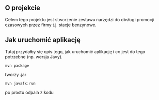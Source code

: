 ## O projekcie

Celem tego projektu jest stworzenie zestawu narzędzi do obsługi promocji czasowych przez firmy t.j. stacje benzynowe.

## Jak uruchomić aplikację

Tutaj przydałby się opis tego, jak uruchomić aplikację i co jest do tego potrzebne (np. wersja Javy).


```
mvn package
```
tworzy .jar

```
mvn javafx:run
```
po prostu odpala z kodu
